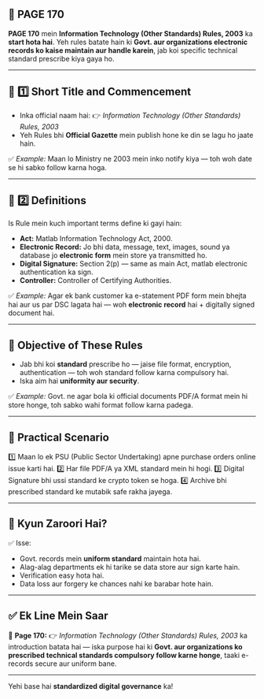 ## 📄 **PAGE 170**

**PAGE 170** mein **Information Technology (Other Standards) Rules, 2003** ka **start hota hai**. Yeh rules batate hain ki **Govt. aur organizations electronic records ko kaise maintain aur handle karein**, jab koi specific technical standard prescribe kiya gaya ho.

---

## 🔹 **1️⃣ Short Title and Commencement**

* Inka official naam hai:
  👉 *Information Technology (Other Standards) Rules, 2003*
* Yeh Rules bhi **Official Gazette** mein publish hone ke din se lagu ho jaate hain.

✅ *Example:* Maan lo Ministry ne 2003 mein inko notify kiya — toh woh date se hi sabko follow karna hoga.

---

## 🔹 **2️⃣ Definitions**

Is Rule mein kuch important terms define ki gayi hain:

* **Act:** Matlab Information Technology Act, 2000.
* **Electronic Record:** Jo bhi data, message, text, images, sound ya database jo **electronic form** mein store ya transmitted ho.
* **Digital Signature:** Section 2(p) — same as main Act, matlab electronic authentication ka sign.
* **Controller:** Controller of Certifying Authorities.

✅ *Example:* Agar ek bank customer ka e-statement PDF form mein bhejta hai aur us par DSC lagata hai — woh **electronic record** hai + digitally signed document hai.

---

## 🔹 **Objective of These Rules**

* Jab bhi koi **standard** prescribe ho — jaise file format, encryption, authentication — toh woh standard follow karna compulsory hai.
* Iska aim hai **uniformity aur security**.

✅ *Example:* Govt. ne agar bola ki official documents PDF/A format mein hi store honge, toh sabko wahi format follow karna padega.

---

## 🧩 **Practical Scenario**

1️⃣ Maan lo ek PSU (Public Sector Undertaking) apne purchase orders online issue karti hai.
2️⃣ Har file PDF/A ya XML standard mein hi hogi.
3️⃣ Digital Signature bhi ussi standard ke crypto token se hoga.
4️⃣ Archive bhi prescribed standard ke mutabik safe rakha jayega.

---

## 🔹 **Kyun Zaroori Hai?**

✅ Isse:

* Govt. records mein **uniform standard** maintain hota hai.
* Alag-alag departments ek hi tarike se data store aur sign karte hain.
* Verification easy hota hai.
* Data loss aur forgery ke chances nahi ke barabar hote hain.

---

## ✅ **Ek Line Mein Saar**

📌 **Page 170:**
👉 *Information Technology (Other Standards) Rules, 2003* ka introduction batata hai — iska purpose hai ki **Govt. aur organizations ko prescribed technical standards compulsory follow karne honge**, taaki e-records secure aur uniform bane.

---

Yehi base hai **standardized digital governance** ka!
